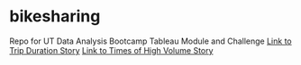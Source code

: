 # bikesharing
Repo for UT Data Analysis Bootcamp Tableau Module and Challenge
[Link to Trip Duration Story](https://public.tableau.com/app/profile/rick.cruz/viz/TripDurations_16442827755160/TripDurations)
[Link to Times of High Volume Story](https://public.tableau.com/app/profile/rick.cruz/viz/TimesofHighVolumes/TimesofHighVolumes)
